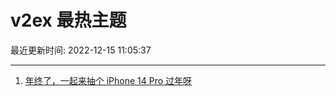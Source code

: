 # v2ex 最热主题

最近更新时间: 2022-12-15 11:05:37

--- 
1. [年终了，一起来抽个 iPhone 14 Pro 过年呀](https://www.v2ex.com/t/902614) 
